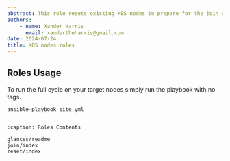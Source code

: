```yaml
---
abstract: This role resets existing K8S nodes to prepare for the join role.
authors:
    - name: Xander Harris
      email: xandertheharris@gmail.com
date: 2024-07-24
title: K8S nodes roles
---
```


## Roles Usage

To run the full cycle on your target nodes simply run the playbook with no tags.

```{code-block} shell
ansible-playbook site.yml
```

```{index} roles; reset
```

```{toctree}
:caption: Roles Contents

glances/readme
join/index
reset/index
```
